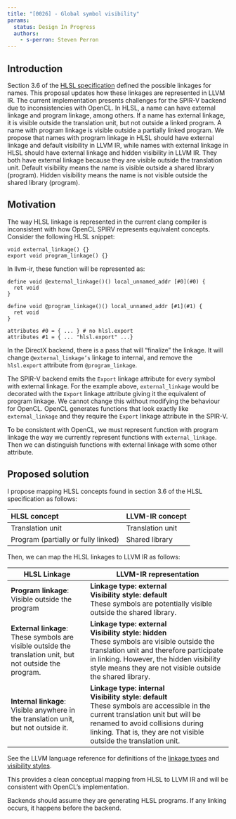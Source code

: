 ```yaml
---
title: "[0026] - Global symbol visibility"
params:
  status: Design In Progress
  authors:
    - s-perron: Steven Perron
---
```


## Introduction

Section 3.6 of the
[HLSL specification](https://microsoft.github.io/hlsl-specs/specs/hlsl.pdf)
defined the possible linkages for names. This proposal updates how these
linkages are represented in LLVM IR. The current implementation presents
challenges for the SPIR-V backend due to inconsistencies with OpenCL. In HLSL, a
name can have external linkage and program linkage, among others. If a name has
external linkage, it is visible outside the translation unit, but not outside a
linked program.
A name with program linkage is visible outside a partially linked program.
We propose
that names with program linkage in HLSL should have external linkage and default
visibility in LLVM IR, while names with external linkage in HLSL should have
external linkage and hidden visibility in LLVM IR. They both have external
linkage because they are visible outside the translation unit. Default
visibility means the name is visible outside a shared library (program). Hidden
visibility means the name is not visible outside the shared library (program).

## Motivation

The way HLSL linkage is represented in the current clang compiler is
inconsistent with how OpenCL SPIRV represents equivalent concepts. Consider the
following HLSL snippet:

```
void external_linkage() {}
export void program_linkage() {}
```

In llvm-ir, these function will be represented as:

```
define void @external_linkage()() local_unnamed_addr [#0](#0) {
  ret void
}

define void @program_linkage()() local_unnamed_addr [#1](#1) {
  ret void
}

attributes #0 = { ... } # no hlsl.export
attributes #1 = { ... "hlsl.export" ...}
```

In the DirectX backend, there is a pass that will “finalize” the linkage. It
will change `@external_linkage’s` linkage to internal, and remove the
`hlsl.export` attribute from `@program_linkage`.

The SPIR-V backend emits the `Export` linkage attribute for every symbol with
external linkage. For the example above, `external_linkage` would be decorated
with the `Export` linkage attribute giving it the equivalent of program linkage.
We cannot change this without modifying the behaviour for OpenCL. OpenCL
generates functions that look exactly like `external_linkage` and they require
the `Export` linkage attribute in the SPIR-V.

To be consistent with OpenCL, we must represent function with program linkage
the way we currently represent functions with `external_linkage`. Then we can
distinguish functions with external linkage with some other attribute.

## Proposed solution

I propose mapping HLSL concepts found in section 3.6 of the HLSL specification
as follows:

 HLSL concept                        | LLVM-IR concept  
:------------------------------------|:-----------------
 Translation unit                    | Translation unit 
 Program (partially or fully linked) | Shared library   

Then, we can map the HLSL linkages to LLVM IR as follows:

| HLSL Linkage                                                                                                   | LLVM-IR representation                                                                                                                                                                                                                                   |
|----------------------------------------------------------------------------------------------------------------|----------------------------------------------------------------------------------------------------------------------------------------------------------------------------------------------------------------------------------------------------------|
| **Program linkage**:<br> Visible outside the program                                                           | **Linkage type: external**<br> **Visibility style: default**<br> These symbols are potentially visible outside the shared library.                                                                                                                       |
| **External linkage**:<br> These symbols are visible outside the translation unit, but not outside the program. | **Linkage type: external**<br> **Visibility style: hidden**<br> These symbols are visible outside the translation unit and therefore participate in linking. However, the hidden visibility style means they are not visible outside the shared library. |
| **Internal linkage**:<br> Visible anywhere in the translation unit, but not outside it.                        | **Linkage type: internal**<br> **Visibility style: default**<br> These symbols are accessible in the current translation unit but will be renamed to avoid collisions during linking. That is, they are not visible outside the translation unit.        |

See the LLVM language reference for definitions of the
[linkage types](https://llvm.org/docs/LangRef.html) and
[visibility styles](https://llvm.org/docs/LangRef.html).

This provides a clean conceptual mapping from HLSL to LLVM IR and will be
consistent with OpenCL’s implementation.

Backends should assume they are generating HLSL programs. If any linking occurs,
it happens before the backend.
